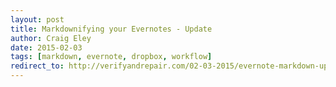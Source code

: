 ```yaml
---  
layout: post 
title: Markdownifying your Evernotes - Update
author: Craig Eley 
date: 2015-02-03
tags: [markdown, evernote, dropbox, workflow]
redirect_to: http://verifyandrepair.com/02-03-2015/evernote-markdown-update.html
---
```


